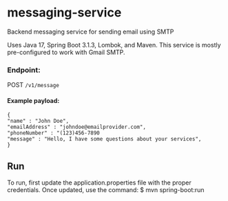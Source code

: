 # messaging-service
Backend messaging service for sending email using SMTP

Uses Java 17, Spring Boot 3.1.3, Lombok, and Maven.
This service is mostly pre-configured to work with Gmail SMTP.

### Endpoint:
POST ```/v1/message```

#### Example payload:
```
{
"name" : "John Doe",
"emailAddress" : "johndoe@emailprovider.com",
"phoneNumber" : "(123)456-7890
"message" : "Hello, I have some questions about your services",
}
```

## Run

To run, first update the application.properties file with the proper credentials.
Once updated, use the command: $ mvn spring-boot:run
